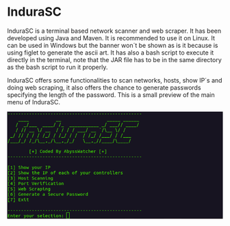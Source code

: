 # InduraSC
InduraSC is a terminal based network scanner and web scraper. It has been developed using Java and Maven. It is recommended to use it on Linux. It can be used in Windows but the banner won´t be shown as is it because is using figlet to generate the ascii art. It has also a bash script to execute it directly in the terminal, note that the JAR file has to be in the same directory as the bash script to run it properly.

InduraSC offers some functionalities to scan networks, hosts, show IP´s and doing web scraping, it also offers the chance to generate passwords specifying the length of the password. This is a small preview of the main menu of InduraSC.

<img src="media/banner.png">

